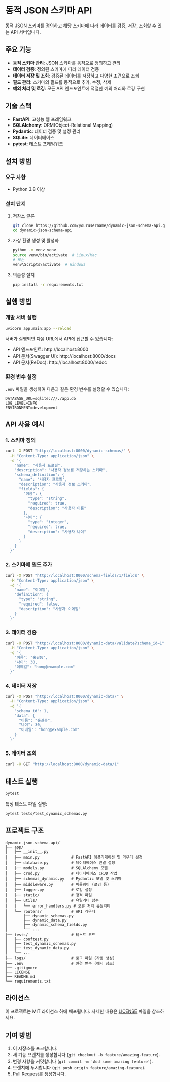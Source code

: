 # 동적 JSON 스키마 API

동적 JSON 스키마를 정의하고 해당 스키마에 따라 데이터를 검증, 저장, 조회할 수 있는 API 서버입니다.

## 주요 기능

* **동적 스키마 관리**: JSON 스키마를 동적으로 정의하고 관리
* **데이터 검증**: 정의된 스키마에 따라 데이터 검증
* **데이터 저장 및 조회**: 검증된 데이터를 저장하고 다양한 조건으로 조회
* **필드 관리**: 스키마의 필드를 동적으로 추가, 수정, 삭제
* **예외 처리 및 로깅**: 모든 API 엔드포인트에 적절한 예외 처리와 로깅 구현

## 기술 스택

* **FastAPI**: 고성능 웹 프레임워크
* **SQLAlchemy**: ORM(Object-Relational Mapping)
* **Pydantic**: 데이터 검증 및 설정 관리
* **SQLite**: 데이터베이스
* **pytest**: 테스트 프레임워크

## 설치 방법

### 요구 사항

* Python 3.8 이상

### 설치 단계

1. 저장소 클론
   ```bash
   git clone https://github.com/yourusername/dynamic-json-schema-api.git
   cd dynamic-json-schema-api
   ```

2. 가상 환경 생성 및 활성화
   ```bash
   python -m venv venv
   source venv/bin/activate  # Linux/Mac
   # 또는
   venv\Scripts\activate  # Windows
   ```

3. 의존성 설치
   ```bash
   pip install -r requirements.txt
   ```

## 실행 방법

### 개발 서버 실행

```bash
uvicorn app.main:app --reload
```

서버가 실행되면 다음 URL에서 API에 접근할 수 있습니다:
- API 엔드포인트: http://localhost:8000
- API 문서(Swagger UI): http://localhost:8000/docs
- API 문서(ReDoc): http://localhost:8000/redoc

### 환경 변수 설정

`.env` 파일을 생성하여 다음과 같은 환경 변수를 설정할 수 있습니다:

```
DATABASE_URL=sqlite:///./app.db
LOG_LEVEL=INFO
ENVIRONMENT=development
```

## API 사용 예시

### 1. 스키마 정의

```bash
curl -X POST "http://localhost:8000/dynamic-schemas/" \
  -H "Content-Type: application/json" \
  -d '{
    "name": "사용자 프로필",
    "description": "사용자 정보를 저장하는 스키마",
    "schema_definition": {
      "name": "사용자 프로필",
      "description": "사용자 정보 스키마",
      "fields": {
        "이름": {
          "type": "string",
          "required": true,
          "description": "사용자 이름"
        },
        "나이": {
          "type": "integer",
          "required": true,
          "description": "사용자 나이"
        }
      }
    }
  }'
```

### 2. 스키마에 필드 추가

```bash
curl -X POST "http://localhost:8000/schema-fields/1/fields" \
  -H "Content-Type: application/json" \
  -d '{
    "name": "이메일",
    "definition": {
      "type": "string",
      "required": false,
      "description": "사용자 이메일"
    }
  }'
```

### 3. 데이터 검증

```bash
curl -X POST "http://localhost:8000/dynamic-data/validate?schema_id=1" \
  -H "Content-Type: application/json" \
  -d '{
    "이름": "홍길동",
    "나이": 30,
    "이메일": "hong@example.com"
  }'
```

### 4. 데이터 저장

```bash
curl -X POST "http://localhost:8000/dynamic-data/" \
  -H "Content-Type: application/json" \
  -d '{
    "schema_id": 1,
    "data": {
      "이름": "홍길동",
      "나이": 30,
      "이메일": "hong@example.com"
    }
  }'
```

### 5. 데이터 조회

```bash
curl -X GET "http://localhost:8000/dynamic-data/1"
```

## 테스트 실행

```bash
pytest
```

특정 테스트 파일 실행:

```bash
pytest tests/test_dynamic_schemas.py
```

## 프로젝트 구조

```
dynamic-json-schema-api/
├── app/
│   ├── __init__.py
│   ├── main.py              # FastAPI 애플리케이션 및 라우터 설정
│   ├── database.py          # 데이터베이스 연결 설정
│   ├── models.py            # SQLAlchemy 모델
│   ├── crud.py              # 데이터베이스 CRUD 작업
│   ├── schemas_dynamic.py   # Pydantic 모델 및 스키마
│   ├── middleware.py        # 미들웨어 (로깅 등)
│   ├── logger.py            # 로깅 설정
│   ├── static/              # 정적 파일
│   ├── utils/               # 유틸리티 함수
│   │   └── error_handlers.py # 오류 처리 유틸리티
│   └── routers/             # API 라우터
│       ├── dynamic_schemas.py
│       ├── dynamic_data.py
│       ├── dynamic_schema_fields.py
│       └── ...
├── tests/                   # 테스트 코드
│   ├── conftest.py
│   ├── test_dynamic_schemas.py
│   ├── test_dynamic_data.py
│   └── ...
├── logs/                    # 로그 파일 (자동 생성)
├── .env                     # 환경 변수 (예시 참조)
├── .gitignore
├── LICENSE
├── README.md
└── requirements.txt
```

## 라이선스

이 프로젝트는 MIT 라이선스 하에 배포됩니다. 자세한 내용은 [LICENSE](LICENSE) 파일을 참조하세요.

## 기여 방법

1. 이 저장소를 포크합니다.
2. 새 기능 브랜치를 생성합니다 (`git checkout -b feature/amazing-feature`).
3. 변경 사항을 커밋합니다 (`git commit -m 'Add some amazing feature'`).
4. 브랜치에 푸시합니다 (`git push origin feature/amazing-feature`).
5. Pull Request를 생성합니다.
